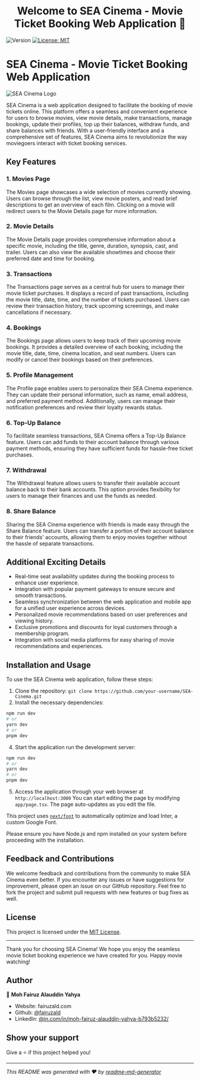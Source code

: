 <h1 align="center">Welcome to SEA Cinema - Movie Ticket Booking Web Application 👋</h1>
<p>
  <img alt="Version" src="https://img.shields.io/badge/version-0.1.0-blue.svg?cacheSeconds=2592000" />
  <a href="#" target="_blank">
    <img alt="License: MIT" src="https://img.shields.io/badge/License-MIT-yellow.svg" />
  </a>
</p>

# SEA Cinema - Movie Ticket Booking Web Application

![SEA Cinema Logo](/path/to/public/logo.png)

SEA Cinema is a web application designed to facilitate the booking of movie tickets online. This platform offers a seamless and convenient experience for users to browse movies, view movie details, make transactions, manage bookings, update their profiles, top up their balances, withdraw funds, and share balances with friends. With a user-friendly interface and a comprehensive set of features, SEA Cinema aims to revolutionize the way moviegoers interact with ticket booking services.

## Key Features

### 1. Movies Page
The Movies page showcases a wide selection of movies currently showing. Users can browse through the list, view movie posters, and read brief descriptions to get an overview of each film. Clicking on a movie will redirect users to the Movie Details page for more information.

### 2. Movie Details
The Movie Details page provides comprehensive information about a specific movie, including the title, genre, duration, synopsis, cast, and trailer. Users can also view the available showtimes and choose their preferred date and time for booking.

### 3. Transactions
The Transactions page serves as a central hub for users to manage their movie ticket purchases. It displays a record of past transactions, including the movie title, date, time, and the number of tickets purchased. Users can review their transaction history, track upcoming screenings, and make cancellations if necessary.

### 4. Bookings
The Bookings page allows users to keep track of their upcoming movie bookings. It provides a detailed overview of each booking, including the movie title, date, time, cinema location, and seat numbers. Users can modify or cancel their bookings based on their preferences.

### 5. Profile Management
The Profile page enables users to personalize their SEA Cinema experience. They can update their personal information, such as name, email address, and preferred payment method. Additionally, users can manage their notification preferences and review their loyalty rewards status.

### 6. Top-Up Balance
To facilitate seamless transactions, SEA Cinema offers a Top-Up Balance feature. Users can add funds to their account balance through various payment methods, ensuring they have sufficient funds for hassle-free ticket purchases.

### 7. Withdrawal
The Withdrawal feature allows users to transfer their available account balance back to their bank accounts. This option provides flexibility for users to manage their finances and use the funds as needed.

### 8. Share Balance
Sharing the SEA Cinema experience with friends is made easy through the Share Balance feature. Users can transfer a portion of their account balance to their friends' accounts, allowing them to enjoy movies together without the hassle of separate transactions.

## Additional Exciting Details
- Real-time seat availability updates during the booking process to enhance user experience.
- Integration with popular payment gateways to ensure secure and smooth transactions.
- Seamless synchronization between the web application and mobile app for a unified user experience across devices.
- Personalized movie recommendations based on user preferences and viewing history.
- Exclusive promotions and discounts for loyal customers through a membership program.
- Integration with social media platforms for easy sharing of movie recommendations and experiences.

## Installation and Usage
To use the SEA Cinema web application, follow these steps:

1. Clone the repository: `git clone https://github.com/your-username/SEA-Cinema.git`
2. Install the necessary dependencies:
```bash
npm run dev
# or
yarn dev
# or
pnpm dev
```
4. Start the application run the development server:
```bash
npm run dev
# or
yarn dev
# or
pnpm dev
```
5. Access the application through your web browser at `http://localhost:3000`
You can start editing the page by modifying `app/page.tsx`. The page auto-updates as you edit the file.

This project uses [`next/font`](https://nextjs.org/docs/basic-features/font-optimization) to automatically optimize and load Inter, a custom Google Font.

Please ensure you have Node.js and npm installed on your system before proceeding with the installation.

## Feedback and Contributions
We welcome feedback and contributions from the community to make SEA Cinema even better. If you encounter any issues or have suggestions for improvement, please open an issue on our GitHub repository. Feel free to fork the project and submit pull requests with new features or bug fixes as well.

## License
This project is licensed under the [MIT License](https://opensource.org/licenses/MIT).

---

Thank you for choosing SEA Cinema! We hope you enjoy the seamless movie ticket booking experience we have created for you. Happy movie watching!

## Author

👤 **Moh Fairuz Alauddin Yahya**

* Website: fairuzald.com
* Github: [@fairuzald](https://github.com/fairuzald)
* LinkedIn: [@in.com\/in\/moh-fairuz-alauddin-yahya-b793b5232\/](https://linkedin.com/in/in.com\/in\/moh-fairuz-alauddin-yahya-b793b5232\/)

## Show your support

Give a ⭐️ if this project helped you!

***
_This README was generated with ❤️ by [readme-md-generator](https://github.com/kefranabg/readme-md-generator)_
